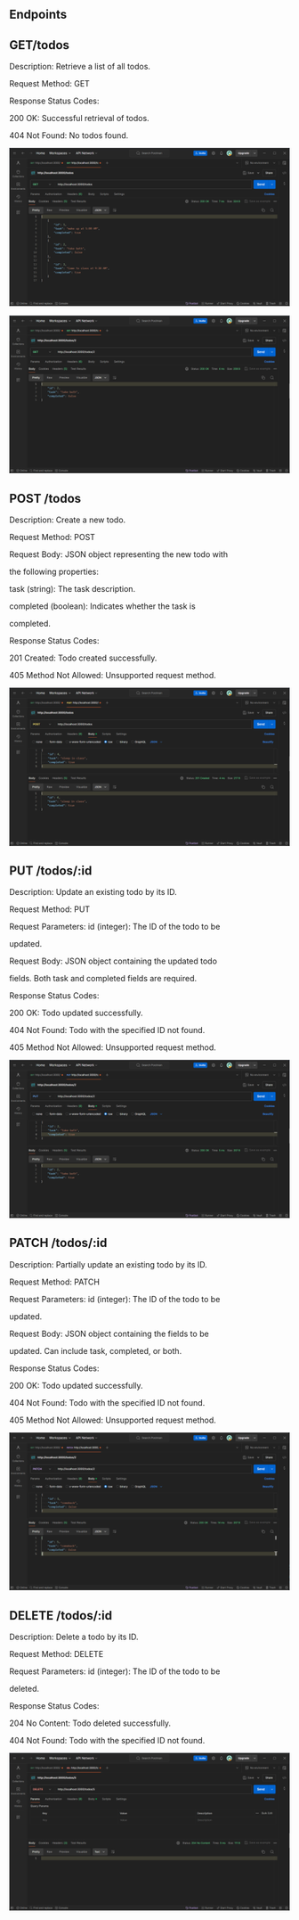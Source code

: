## Endpoints ##

## GET/todos ##

Description: Retrieve a list of all todos.

Request Method: GET

Response Status Codes:

200 OK: Successful retrieval of todos.

404 Not Found: No todos found.

![alt text](./assets/get.png)

![alt text](./assets/get2.png)

## POST /todos

Description: Create a new todo.

Request Method: POST

Request Body: JSON object representing the new todo with 

the following properties:

task (string): The task description.

completed (boolean): Indicates whether the task is 

completed.

Response Status Codes:

201 Created: Todo created successfully.

405 Method Not Allowed: Unsupported request method.

![alt text](./assets/post.png)

## PUT /todos/:id ##

Description: Update an existing todo by its ID.

Request Method: PUT

Request Parameters: id (integer): The ID of the todo to be 

updated.

Request Body: JSON object containing the updated todo 

fields. Both task and completed fields are required.

Response Status Codes:

200 OK: Todo updated successfully.

404 Not Found: Todo with the specified ID not found.

405 Method Not Allowed: Unsupported request method.

![alt text](./assets/put.png)

## PATCH /todos/:id ##

Description: Partially update an existing todo by its ID.

Request Method: PATCH

Request Parameters: id (integer): The ID of the todo to be

updated.

Request Body: JSON object containing the fields to be

updated. Can include task, completed, or both.

Response Status Codes:

200 OK: Todo updated successfully.

404 Not Found: Todo with the specified ID not found.

405 Method Not Allowed: Unsupported request method.

![alt text](./assets/patch.png)

## DELETE /todos/:id ##

Description: Delete a todo by its ID.

Request Method: DELETE

Request Parameters: id (integer): The ID of the todo to be

deleted.

Response Status Codes:

204 No Content: Todo deleted successfully.

404 Not Found: Todo with the specified ID not found.

![alt text](./assets/delete.png)
